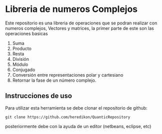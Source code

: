 # Libreria de numeros Complejos

Este repositorio es una libreria de operaciones que se podran realizar con numeros complejos, Vectores y matrices, la primer parte de este son las operaciones basicas
1.  Suma
2.  Producto
3.  Resta
4.  División
5.  Módulo
6.  Conjugado
7.  Conversión entre representaciones polar y cartesiano
8.  Retornar la fase de un número complejo.


## Instrucciones de uso

Para utilizar esta herramienta  se debe clonar el repositorio de github:

    git clone https://github.com/heredikon/QuanticRepository
    
posteriormente debe con la ayuda de un editor (netbeans, eclipse, etc)